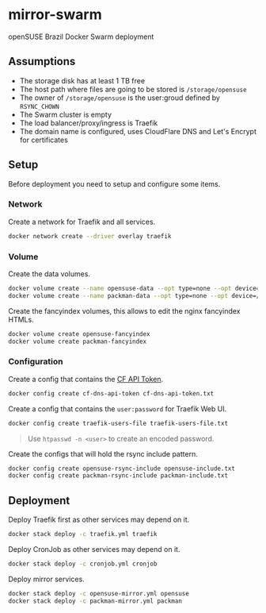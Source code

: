 # mirror-swarm

openSUSE Brazil Docker Swarm deployment

## Assumptions

- The storage disk has at least 1 TB free
- The host path where files are going to be stored is `/storage/opensuse`
- The owner of `/storage/opensuse` is the user:groud defined by `RSYNC_CHOWN`
- The Swarm cluster is empty
- The load balancer/proxy/ingress is Traefik
- The domain name is configured, uses CloudFlare DNS and Let's Encrypt for certificates

## Setup

Before deployment you need to setup and configure some items.

### Network

Create a network for Traefik and all services.

```bash
docker network create --driver overlay traefik
```

### Volume

Create the data volumes.

```bash
docker volume create --name opensuse-data --opt type=none --opt device=/storage/opensuse --opt o=bind
docker volume create --name packman-data --opt type=none --opt device=/storage/packman --opt o=bind
```

Create the fancyindex volumes, this allows to edit the nginx fancyindex HTMLs.

```bash
docker volume create opensuse-fancyindex
docker volume create packman-fancyindex
```

### Configuration

Create a config that contains the [CF API Token](https://developers.cloudflare.com/api/tokens/create/).

```bash
docker config create cf-dns-api-token cf-dns-api-token.txt
```

Create a config that contains the `user:password` for Traefik Web UI.

```bash
docker config create traefik-users-file traefik-users-file.txt
```

> Use `htpasswd -n <user>` to create an encoded password.

Create the configs that will hold the rsync include pattern.

```bash
docker config create opensuse-rsync-include opensuse-include.txt
docker config create packman-rsync-include packman-include.txt
```

## Deployment

Deploy Traefik first as other services may depend on it.

```bash
docker stack deploy -c traefik.yml traefik
```

Deploy CronJob as other services may depend on it.

```bash
docker stack deploy -c cronjob.yml cronjob
```

Deploy mirror services.

```bash
docker stack deploy -c opensuse-mirror.yml opensuse
docker stack deploy -c packman-mirror.yml packman
```
